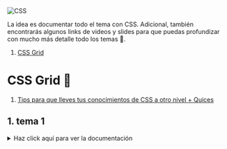 <img src="https://i.imgur.com/ByBauPY.jpg" alt="CSS">

La idea es documentar todo el tema con CSS. Adicional, también encontrarás algunos links de videos  y slides para que puedas profundizar con mucho más detalle todo los temas 🥳.

1. [CSS Grid](#css-grid-)


# CSS Grid 💚

1. [Tips para que lleves tus conocimientos de CSS a otro nivel + Quices](#1-tips-para-que-lleves-tus-conocimientos-de-CSS-a-otro-nivel--quices)


## 1. tema 1

<details>
  <summary>Haz click aquí para ver la documentación </summary>
  
  <br/>
  
  * [link1](https://www.smashingmagazine.com/2019/01/how-to-learn-css/)
  * [link2](https://gist.github.com/teffcode)
     
  **Apuntes de la clase:**
  <br/>
  <img width="500" src="https://i.ibb.co/WsnhN20/IMG-2399.jpg" alt="notas clase 1">
</details>

